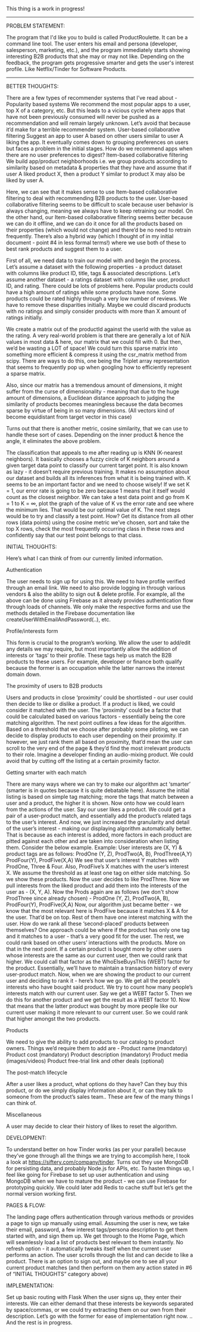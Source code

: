 This thing is a work in progress!

----

PROBLEM STATEMENT:

The program that I'd like you to build is called ProductRoulette. It can be a command line tool. The user enters his email and persona (developer, salesperson, marketing, etc.), and the program immediately starts showing interesting B2B products that she may or may not like. Depending on the feedback, the program gets progressive smarter and gets the user's interest profile. Like Netflix/Tinder for Software Products.

--------------------------------------------------------------------------------------------------------------------------------

BETTER THOUGHTS:

There are a few types of recommender systems that I’ve read about - 
Popularity based systems
We recommend the most popular apps to a user, top X of a category, etc. But this leads to a vicious cycle where apps that have not been previously consumed will never be pushed as a recommendation and will remain largely unknown. Let’s avoid that because it’d make for a terrible recommender system.
User-based collaborative filtering
Suggest an app to user A based on other users similar to user A liking the app. 
It eventually comes down to grouping preferences on users but faces a problem in the initial stages. How do we recommend apps when there are no user preferences to digest?
Item-based collaborative filtering
We build app/product neighborhoods i.e. we group products according to similarity based on metadata & properties that they have and assume that if user A liked product X, then a product Y similar to product X may also be liked by user A.

Here, we can see that it makes sense to use Item-based collaborative filtering to deal with recommending B2B products to the user. User-based collaborative filtering seems to be difficult to scale because user behavior is always changing, meaning we always have to keep retraining our model. On the other hand, our Item-based collaborative filtering seems better because we can do it offline, and we can do it once for all the products based on their properties (which would not change) and there’d be no need to retrain frequently. There’s also a hybrid way (which I thought of in my initial document - point #4 in less formal terms!) where we use both of these to best rank products and suggest them to a user.

First of all, we need data to train our model with and begin the process. Let’s assume a dataset with the following properties - a product dataset with columns like product ID, title, tags & associated descriptions. Let’s assume another dataset - a ratings dataset with columns like user, product ID, and rating. There could be lots of problems here. Popular products could have a high amount of ratings while some products have none. Some products could be rated highly through a very low number of reviews. We have to remove these disparities initially. Maybe we could discard products with no ratings and simply consider products with more than X amount of ratings initially. 

We create a matrix out of the productId against the userId with the value as the rating. A very real-world problem is that there are generally a lot of N/A values in most data & here, our matrix that we could fill with 0. But then, we’d be wasting a LOT of space! We could turn this sparse matrix into something more efficient & compress it using the csr_matrix method from scipy. There are ways to do this, one being the Triplet array representation that seems to frequently pop up when googling how to efficiently represent a sparse matrix.

Also, since our matrix has a tremendous amount of dimensions, it might suffer from the curse of dimensionality - meaning that due to the huge amount of dimensions, a Euclidean distance approach to judging the similarity of products becomes meaningless because the data becomes sparse by virtue of being in so many dimensions. (All vectors kind of become equidistant from target vector in this case)

Turns out that there is another metric, cosine similarity, that we can use to handle these sort of cases. Depending on the inner product & hence the angle, it eliminates the above problem.

The classification that appeals to me after reading up is KNN (K-nearest neighbors). It basically chooses a fuzzy circle of K neighbors around a given target data point to classify our current target point. It is also known as lazy - it doesn’t require previous training. It makes no assumption about our dataset and builds all its inferences from what it is being trained with. K seems to be an important factor and we need to choose wisely! If we set K = 1, our error rate is going to be zero because 1 means that it itself would count as the closest neighbor. We can take a test data point and go from K = 1 to K = ∞, plot the graph of the value of K vs the error rate and see where the minimum lies. That would be our optimal value of K. The next steps would be to try and classify a test point. How? Get its distance from all other rows (data points) using the cosine metric we’ve chosen, sort and take the top X rows, check the most frequently occurring class in these rows and confidently say that our test point belongs to that class.
 

INITIAL THOUGHTS:

Here’s what I can think of from our currently limited information. 

Authentication

The user needs to sign up for using this. We need to have profile verified through an email link. We need to also provide logging in through various vendors & also the ability to sign out & delete profile. 
For example, all the above can be done using Firebase as it already provides authentication flow through loads of channels. We only make the respective forms and use the methods detailed in the Firebase documentation like createUserWithEmailAndPassword(..), etc.

Profile/interests form

This form is crucial to the program’s working. We allow the user to add/edit any details we may require, but most importantly allow the addition of interests or ‘tags’ to their profile. These tags help us match the B2B products to these users. For example, developer or finance both qualify because the former is an occupation while the latter narrows the interest domain down.
 
The proximity of users to B2B products

Users and products in close ‘proximity’ could be shortlisted - our user could then decide to like or dislike a product. If a product is liked, we could consider it matched with the user. The ‘proximity’ could be a factor that could be calculated based on various factors - essentially being the core matching algorithm. The next point outlines a few ideas for the algorithm.
Based on a threshold that we choose after probably some piloting, we can decide to display products to each user depending on their proximity. If however, we just rank them all based on proximity, that’d mean the user can scroll to the very end of the page & they’d find the most irrelevant products to their role. Imagine a developer finding an audio-mixing product. We could avoid that by cutting off the listing at a certain proximity factor. 
 
Getting smarter with each match

There are many ways where we can try to make our algorithm act ‘smarter’ (smarter is in quotes because it is quite debatable here). Assume the initial listing is based on simple tag matching; more the tags that match between a user and a product, the higher it is shown. Now onto how we could learn from the actions of the user.
Say our user likes a product. We could get a pair of a user-product match, and essentially add the product’s related tags to the user’s interest. And now, we just increased the granularity and detail of the user’s interest - making our displaying algorithm automatically better. That is because as each interest is added, more factors in each product are pitted against each other and are taken into consideration when listing them. Consider the below example. 
Example: User interests are (X, Y) & product tags are as follows:
ProdOne (Y, Z), ProdTwo(A, B), ProdThree(A,Y) ProdFour(Y), ProdFive(X,A)
We see that user’s interest Y matches with ProdOne, Three & Four. Also, ProdFive’s X matches with the user’s interest X. We assume the threshold as at least one tag on either side matching. So we show these products. Now the user decides to like ProdThree. Now we pull interests from the liked product and add them into the interests of the user as - (X, Y, A). Now the Prods again are as follows (we don't show ProdThree since already chosen) - 
ProdOne (Y, Z), ProdTwo(A, B), ProdFour(Y), ProdFive(X,A)
Now, our algorithm just became better - we know that the most relevant here is ProdFive because it matches X & A for the user. That’d be on top. Rest of them have one interest matching with the user. How do we rank all these ‘second-placed’ products between themselves? 
One approach could be where if the product has only one tag and it matches to a user - that’s a very good fit for the user. The rest, we could rank based on other users’ interactions with the products. More on that in the next point. 
If a certain product is bought more by other users whose interests are the same as our current user, then we could rank that higher. We could call that factor as the WhoElseBuysThis (WEBT) factor for the product. Essentially, we’ll have to maintain a transaction history of every user-product match. Now, when we are showing the product to our current user and deciding to rank it - here’s how we go. We get all the people’s interests who have bought said product. We try to count how many people’s interests match with our current user. Say we get a WEBT factor 5. Then we do this for another product and we get the result as a WEBT factor 10. Now that means that the latter product was bought by more people like our current user making it more relevant to our current user. So we could rank that higher amongst the two products.
 
 
Products

We need to give the ability to add products to our catalog to product owners.
Things we’d require them to add are - 
Product name (mandatory)
Product cost (mandatory)
Product description (mandatory)
Product media (images/videos)
Product free-trial link and other deals (optional)


The post-match lifecycle

After a user likes a product, what options do they have? Can they buy this product, or do we simply display information about it, or can they talk to someone from the product’s sales team.. These are few of the many things I can think of.

Miscellaneous

A user may decide to clear their history of likes to reset the algorithm.


DEVELOPMENT:

To understand better on how Tinder works (as per your parallel) because they’ve gone through all the things we are trying to accomplish here, I took a look at https://siftery.com/company/tinder. 
Turns out they use MongoDB for persisting data, and probably Node.js for APIs, etc. To hasten things up, I feel like going for Firebase to set up user authentication and using MongoDB when we have to mature the product - we can use Firebase for prototyping quickly.
We could later add Redis to cache stuff but let’s get the normal version working first.

PAGES & FLOW:

The landing page offers authentication through various methods or provides a page to sign up manually using email.
Assuming the user is new, we take their email, password, a few interest tags/persona description to get them started with, and sign them up.
We get through to the Home Page, which will seamlessly load a list of products best relevant to them instantly. No refresh option - it automatically tweaks itself when the current user performs an action. The user scrolls through the list and can decide to like a product. 
There is an option to sign out, and maybe one to see all your current product matches (and then perform on them any action stated in #6 of “INITIAL THOUGHTS” category above)

IMPLEMENTATION:

Set up basic routing with Flask
When the user signs up, they enter their interests. We can either demand that these interests be keywords separated by space/commas, or we could try extracting them on our own from their description. Let’s go with the former for ease of implementation right now.
..
And the rest is in progress.
